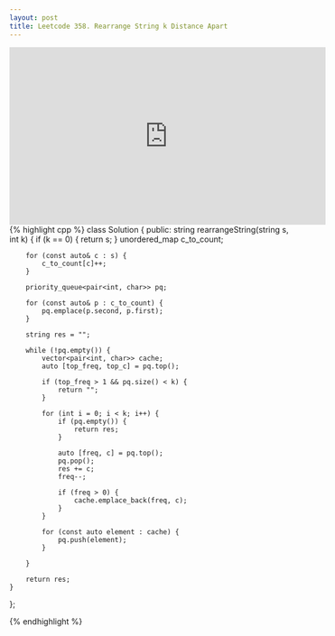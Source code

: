 ```yaml
---
layout: post
title: Leetcode 358. Rearrange String k Distance Apart
---
```


<iframe width="560" height="315" src="https://www.youtube.com/embed/tBGXyjhM9FE" frameborder="0" allow="autoplay; encrypted-media" allowfullscreen></iframe>
{% highlight cpp %}
class Solution {
public:
    string rearrangeString(string s, int k) {
        if (k == 0) {
            return s;
        }
        unordered_map<char, int> c_to_count;
        
        for (const auto& c : s) {
            c_to_count[c]++;
        }
        
        priority_queue<pair<int, char>> pq;
        
        for (const auto& p : c_to_count) {
            pq.emplace(p.second, p.first);
        }
        
        string res = "";
        
        while (!pq.empty()) {
            vector<pair<int, char>> cache;
            auto [top_freq, top_c] = pq.top();
            
            if (top_freq > 1 && pq.size() < k) {
                return "";
            }
            
            for (int i = 0; i < k; i++) {
                if (pq.empty()) {
                    return res;
                }
                
                auto [freq, c] = pq.top();
                pq.pop();
                res += c;
                freq--;
                
                if (freq > 0) {
                    cache.emplace_back(freq, c);
                }
            }
            
            for (const auto element : cache) {
                pq.push(element);
            }
            
        }
        
        return res;
    }
};

{% endhighlight %}
